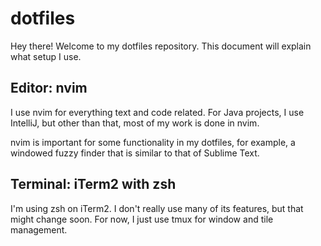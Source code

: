 # dotfiles
Hey there! Welcome to my dotfiles repository. This document will explain what setup I use.

## Editor: nvim
I use nvim for everything text and code related. For Java projects, I use IntelliJ, but other than that, most of my work is done in nvim.

nvim is important for some functionality in my dotfiles, for example, a windowed fuzzy finder that is similar to that of Sublime Text.

## Terminal: iTerm2 with zsh
I'm using zsh on iTerm2. I don't really use many of its features, but that might change soon. For now, I just use tmux for window and tile management.

